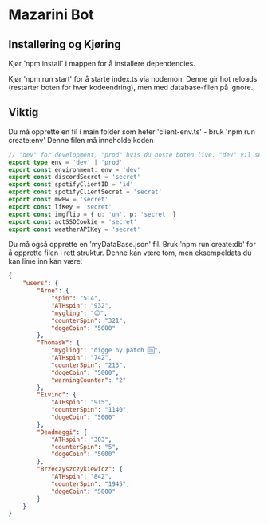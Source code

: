 # Mazarini Bot

## Installering og Kjøring

Kjør 'npm install' i mappen for å installere dependencies.

Kjør 'npm run start' for å starte index.ts via nodemon. Denne gir hot reloads (restarter boten for hver kodeendring), men med database-filen på ignore.

## Viktig

Du må opprette en fil i main folder som heter 'client-env.ts' - bruk 'npm run create:env'
Denne filen må inneholde koden

```typescript
// "dev" for development, "prod" hvis du hoste boten live. "dev" vil sende warning hvis folk bruke boten mens du utvikler
export type env = 'dev' | 'prod'
export const environment: env = 'dev'
export const discordSecret = 'secret'
export const spotifyClientID = 'id'
export const spotifyClientSecret = 'secret'
export const mwPw = 'secret'
export const lfKey = 'secret'
export const imgflip = { u: 'un', p: 'secret' }
export const actSSOCookie = 'secret'
export const weatherAPIKey = 'secret'
```

Du må også opprette en 'myDataBase.json' fil. Bruk 'npm run create:db' for å opprette filen i rett struktur. Denne kan være tom, men eksempeldata du kan lime inn kan være:

```json
{
    "users": {
        "Arne": {
            "spin": "514",
            "ATHspin": "932",
            "mygling": "😊",
            "counterSpin": "321",
            "dogeCoin": "5000"
        },
        "ThomasW": {
            "mygling": "digge ny patch 🆒",
            "ATHspin": "742",
            "counterSpin": "213",
            "dogeCoin": "5000",
            "warningCounter": "2"
        },
        "Eivind": {
            "ATHspin": "915",
            "counterSpin": "1140",
            "dogeCoin": "5000"
        },
        "Deadmaggi": {
            "ATHspin": "303",
            "counterSpin": "5",
            "dogeCoin": "5000"
        },
        "Brzeczyszczykiewicz": {
            "ATHspin": "842",
            "counterSpin": "1945",
            "dogeCoin": "5000"
        }
    }
}
```
